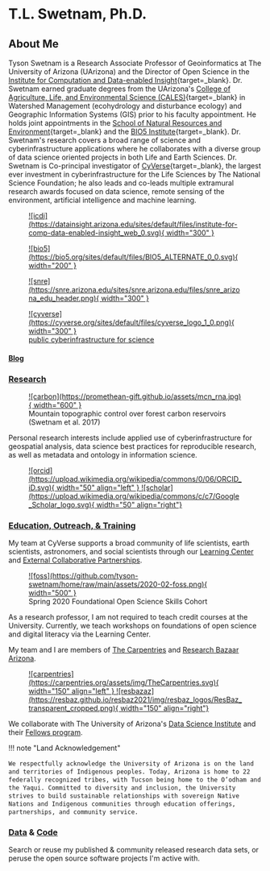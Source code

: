 # T.L. Swetnam, Ph.D. 

## About Me 

Tyson Swetnam is a Research Associate Professor of Geoinformatics at The University of Arizona (UArizona) and the Director of Open Science in the [Institute for Computation and Data-enabled Insight](http://datainsight.arizona.edu/){target=_blank}. Dr. Swetnam earned graduate degrees from the UArizona's [College of Agriculture, Life, and Environmental Science (CALES)](https://cales.arizona.edu/){target=_blank} in Watershed Management (ecohydrology and disturbance ecology) and Geographic Information Systems (GIS) prior to his faculty appointment. He holds joint appointments in the [School of Natural Resources and Environment](https://nature.arizona.edu/tyson-swetnam){target=_blank} and the [BIO5 Institute](https://bio5.org){target=_blank}. Dr. Swetnam's research covers a broad range of science and cyberinfrastructure applications where he collaborates with a diverse group of data science oriented projects in both Life and Earth Sciences. Dr. Swetnam is Co-principal investigator of [CyVerse](https://cyverse.org){target=_blank}, the largest ever investment in cyberinfrastructure for the Life Sciences by The National Science Foundation; he also leads and co-leads multiple extramural research awards focused on data science, remote sensing of the environment, artificial intelligence and machine learning. 


<figure markdown> 
   <a href="http://datainsight.arizona.edu/" rel="icdi">![icdi](https://datainsight.arizona.edu/sites/default/files/institute-for-comp-data-enabled-insight_web_0.svg){ width="300" }
   </a>
</figure>

<figure markdown> 
  <a href="http://bio5.org/" rel="bio5">![bio5](https://bio5.org/sites/default/files/BIO5_ALTERNATE_0_0.svg){ width="200" }
  </a>
</figure>

<figure markdown> 
   <a href="http://nature.arizona.edu/" rel="snre">![snre](https://snre.arizona.edu/sites/snre.arizona.edu/files/snre_arizona_edu_header.png){ width="300" }
   </a>
</figure>

<figure markdown> 
  <a href="http://cyverse.org/" target="blank" rel="cyverse homepages">![cyverse](https://cyverse.org/sites/default/files/cyverse_logo_1_0.png){ width="300" }
    <figcaption>public cyberinfrastructure for science</figcaption>
  </a>
</figure>

#### [Blog](./blog/index.md)

### [Research](./current_projects.md) 

<figure markdown>
  <a href="https://esajournals.onlinelibrary.wiley.com/doi/10.1002/ecs2.1797" target="blank" rel="carbon">![carbon](https://promethean-gift.github.io/assets/mcn_rna.jpg){ width="600" } </a>
    <figcaption>Mountain topographic control over forest carbon reservoirs (Swetnam et al. 2017)</figcaption>
</figure>

Personal research interests include applied use of cyberinfrastructure for geospatial analysis, data science best practices for reproducible research, as well as metadata and ontology in information science.

<figure markdown>
  <a href="http://orcid.org/0000-0002-6639-7181" target="blank" rel="orcid">![orcid](https://upload.wikimedia.org/wikipedia/commons/0/06/ORCID_iD.svg){ width="50" align="left" } </a>  <a href="https://scholar.google.com/citations?user=nanIeAYAAAAJ&hl=en" rel="Google Scholar Profile">![scholar](https://upload.wikimedia.org/wikipedia/commons/c/c7/Google_Scholar_logo.svg){ width="50" align="right"}
  </a>
</figure>

### [Education, Outreach, & Training](./teaching.md)

My team at CyVerse supports a broad community of life scientists, earth scientists, astronomers, and social scientists through our [Learning Center](https://learning.cyverse.org) and [External Collaborative Partnerships](https://cyverse.org/ecp).

<figure markdown>
  <a href="https://learning.cyverse.org" target="blank" rel="foss">![foss](https://github.com/tyson-swetnam/home/raw/main/assets/2020-02-foss.png){ width="500" } </a>
    <figcaption>Spring 2020 Foundational Open Science Skills Cohort</figcaption>
</figure>

As a research professor, I am not required to teach credit courses at the University. Currently, we teach workshops on foundations of open science and digital literacy via the Learning Center.

My team and I are members of [The Carpentries](https://carpentries.org) and [Research Bazaar Arizona](https://researchbazaar.arizona.edu/).

<figure markdown>
  <a href="https://carpentries.org/" target="blank" rel="carpentries">![carpentries](https://carpentries.org/assets/img/TheCarpentries.svg){ width="150" align="left" } </a>  <a href="https://researchbazaar.arizona.edu/" rel="resbazaz">![resbazaz](https://resbaz.github.io/resbaz2021/img/resbaz_logos/ResBaz_transparent_cropped.png){ width="150" align="right"}
  </a>
</figure>

We collaborate with The University of Arizona's [Data Science Institute](https://datascience.arizona.edu/) and their [Fellows program](https://datascience.arizona.edu/odss-office-data-science-services/data-science-fellows-program).

!!! note "Land Acknowledgement"

    We respectfully acknowledge the University of Arizona is on the land and territories of Indigenous peoples. Today, Arizona is home to 22 federally recognized tribes, with Tucson being home to the O’odham and the Yaqui. Committed to diversity and inclusion, the University strives to build sustainable relationships with sovereign Native Nations and Indigenous communities through education offerings, partnerships, and community service.

### [Data](./data.md) & [Code](./code.md)

Search or reuse my published & community released research data sets, or peruse the open source software projects I'm active with.
